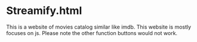 # Streamify.html
This is a website of movies catalog similar like imdb. This website is mostly focuses on js. Please note the other function buttons would not work.

